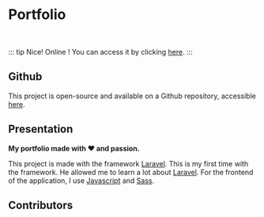 <script setup>
import { VPTeamMembers } from 'vitepress/theme'

const additionalsMembers = []

const members = [
	...additionalsMembers,
  {
		avatar: "https://github.com/AlxisHenry.png",
		name: "Alexis Henry",
		title: "Contributor",
		links: [
			{ icon: "github", link: "https://github.com/Alxishenry" },
			{
				icon: "linkedin",
				link: "https://www.linkedin.com/in/alexishenry03",
			},
  	],
  },
];

</script>

# Portfolio <Badge type="tip" text="v3.5.1" />

<br>

::: tip Nice!
Online ! You can access it by clicking [here](https://alexishenry.eu).
:::

## Github

This project is open-source and available on a Github repository, accessible [here](https://github.com/AlxisHenry/alexishenry.eu). 

## Presentation

**My portfolio made with :heart: and passion.**

This project is made with the framework [Laravel](https://laravel.com/). This is my first time with the framework. He allowed me to learn a lot about [Laravel](https://laravel.com/). For the frontend of the application, I use [Javascript](https://www.javascript.com/) and [Sass](https://sass-lang.com/).

## Contributors

<VPTeamMembers size="medium" :members="members" />
